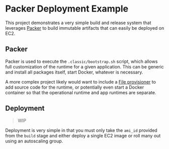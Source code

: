 # Packer Deployment Example

This project demonstrates a very simple build and release system that leverages
[Packer](https://www.packer.io/) to build immutable artifacts that can easily
be deployed on EC2.

## Packer

Packer is used to execute the `.classic/bootstrap.sh` script, which allows full
customization of the runtime for a given application. This can be generic and
install all packages itself, start Docker, whatever is necessary.

A more complex project likely would want to include a [File provisioner](https://developer.hashicorp.com/packer/docs/provisioners/file)
to add source code for the runtime, or potentially even start a Docker container
so that the operational runtime and app runtimes are separate.

## Deployment

> WIP

Deployment is very simple in that you must only take the `ami_id` provided from
the `build` stage and either deploy a single EC2 image or roll many out using
an autoscaling group.
